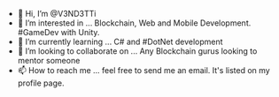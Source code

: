 - 👋 Hi, I’m @V3ND3TTi
- 👀 I’m interested in ... Blockchain, Web and Mobile Development. #GameDev with Unity.
- 🌱 I’m currently learning ... C# and #DotNet development
- 💞️ I’m looking to collaborate on ... Any Blockchain gurus looking to mentor someone
- 📫 How to reach me ... feel free to send me an email. It's listed on my profile page.

<!---
V3ND3TTi/V3ND3TTi is a ✨ special ✨ repository because its `README.md` (this file) appears on your GitHub profile.
You can click the Preview link to take a look at your changes.
--->
